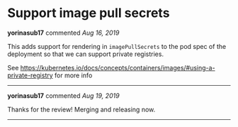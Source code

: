 # Support image pull secrets

**yorinasub17** commented *Aug 16, 2019*

This adds support for rendering in `imagePullSecrets` to the pod spec of the deployment so that we can support private registries.

See https://kubernetes.io/docs/concepts/containers/images/#using-a-private-registry for more info
<br />
***


**yorinasub17** commented *Aug 19, 2019*

Thanks for the review! Merging and releasing now.
***

